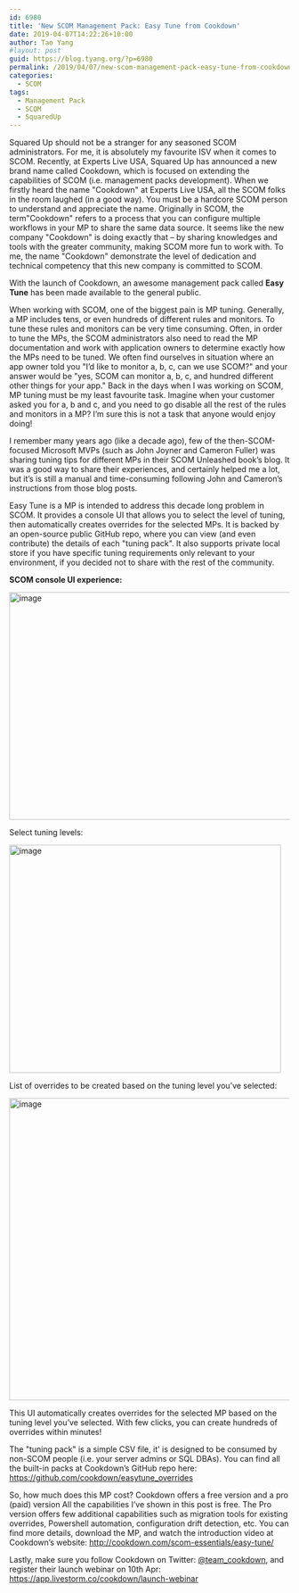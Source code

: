 ```yaml
---
id: 6980
title: 'New SCOM Management Pack: Easy Tune from Cookdown'
date: 2019-04-07T14:22:26+10:00
author: Tao Yang
#layout: post
guid: https://blog.tyang.org/?p=6980
permalink: /2019/04/07/new-scom-management-pack-easy-tune-from-cookdown/
categories:
  - SCOM
tags:
  - Management Pack
  - SCOM
  - SquaredUp
---
```

Squared Up should not be a stranger for any seasoned SCOM administrators. For me, it is absolutely my favourite ISV when it comes to SCOM. Recently, at Experts Live USA, Squared Up has announced a new brand name called Cookdown, which is focused on extending the capabilities of SCOM (i.e. management packs development). When we firstly heard the name "Cookdown" at Experts Live USA, all the SCOM folks in the room laughed (in a good way). You must be a hardcore SCOM person to understand and appreciate the name. Originally in SCOM, the term"Cookdown" refers to a process that you can configure multiple workflows in your MP to share the same data source. It seems like the new company "Cookdown" is doing exactly that – by sharing knowledges and tools with the greater community, making SCOM more fun to work with. To me, the name "Cookdown" demonstrate the level of dedication and technical competency that this new company is committed to SCOM.

With the launch of Cookdown, an awesome management pack called **Easy Tune** has been made available to the general public.

When working with SCOM, one of the biggest pain is MP tuning. Generally, a MP includes tens, or even hundreds of different rules and monitors. To tune these rules and monitors can be very time consuming. Often, in order to tune the MPs, the SCOM administrators also need to read the MP documentation and work with application owners to determine exactly how the MPs need to be tuned. We often find ourselves in situation where an app owner told you "I’d like to monitor a, b, c, can we use SCOM?" and your answer would be "yes, SCOM can monitor a, b, c, and hundred different other things for your app." Back in the days when I was working on SCOM, MP tuning must be my least favourite task. Imagine when your customer asked you for a, b and c, and you need to go disable all the rest of the rules and monitors in a MP? I’m sure this is not a task that anyone would enjoy doing!

I remember many years ago (like a decade ago), few of the then-SCOM-focused Microsoft MVPs (such as John Joyner and Cameron Fuller) was sharing tuning tips for different MPs in their SCOM Unleashed book’s blog. It was a good way to share their experiences, and certainly helped me a lot, but it’s is still a manual and time-consuming following John and Cameron’s instructions from those blog posts.

Easy Tune is a MP is intended to address this decade long problem in SCOM. It provides a console UI that allows you to select the level of tuning, then automatically creates overrides for the selected MPs. It is backed by an open-source public GitHub repo, where you can view (and even contribute) the details of each "tuning pack". It also supports private local store if you have specific tuning requirements only relevant to your environment, if you decided not to share with the rest of the community.

**SCOM console UI experience:**

<a href="https://blog.tyang.org/wp-content/uploads/2019/04/image.png"><img width="840" height="408" title="image" style="display: inline; background-image: none;" alt="image" src="https://blog.tyang.org/wp-content/uploads/2019/04/image_thumb.png" border="0"></a>

Select tuning levels:

<a href="https://blog.tyang.org/wp-content/uploads/2019/04/image-1.png"><img width="488" height="409" title="image" style="display: inline; background-image: none;" alt="image" src="https://blog.tyang.org/wp-content/uploads/2019/04/image_thumb-1.png" border="0"></a>

List of overrides to be created based on the tuning level you’ve selected:

<a href="https://blog.tyang.org/wp-content/uploads/2019/04/image-2.png"><img width="738" height="542" title="image" style="display: inline; background-image: none;" alt="image" src="https://blog.tyang.org/wp-content/uploads/2019/04/image_thumb-2.png" border="0"></a>

This UI automatically creates overrides for the selected MP based on the tuning level you’ve selected. With few clicks, you can create hundreds of overrides within minutes!

The "tuning pack" is a simple CSV file, it' is designed to be consumed by non-SCOM people (i.e. your server admins or SQL DBAs). You can find all the built-in packs at Cookdown’s GitHub repo here: <a href="https://github.com/cookdown/easytune_overrides">https://github.com/cookdown/easytune_overrides</a>

So, how much does this MP cost? Cookdown offers a free version and a pro (paid) version All the capabilities I’ve shown in this post is free. The Pro version offers few additional capabilities such as migration tools for existing overrides, Powershell automation, configuration drift detection, etc. You can find more details, download the MP, and watch the introduction video at Cookdown’s website: <a href="http://cookdown.com/scom-essentials/easy-tune/">http://cookdown.com/scom-essentials/easy-tune/</a>

Lastly, make sure you follow Cookdown on Twitter: <a href="https://twitter.com/team_cookdown" target="_blank" rel="noopener noreferrer">@team_cookdown</a>, and register their launch webinar on 10th Apr: <a href="https://app.livestorm.co/cookdown/launch-webinar">https://app.livestorm.co/cookdown/launch-webinar</a>